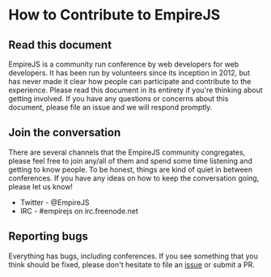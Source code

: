 # How to Contribute to EmpireJS

## Read this document

EmpireJS is a community run conference by web developers for web developers. It has been run by volunteers since its inception in 2012, but has never made it clear how people can participate and contribute to the experience.  Please read this document in its entirety if you're thinking about getting involved. If you have any questions or concerns about this document, please file an issue and we will respond promptly. 

## Join the conversation

There are several channels that the EmpireJS community congregates, please feel free to join any/all of them and spend some time listening and getting to know people. To be honest, things are kind of quiet in between conferences. If you have any ideas on how to keep the conversation going, please let us know!

* Twitter - @EmpireJS
* IRC - #empirejs on irc.freenode.net

## Reporting bugs

Everything has bugs, including conferences. If you see something that you think should be fixed, please don't hesitate to file an [issue](https://github.com/empirejs/2015.empirejs.org/issues) or submit a PR. 

